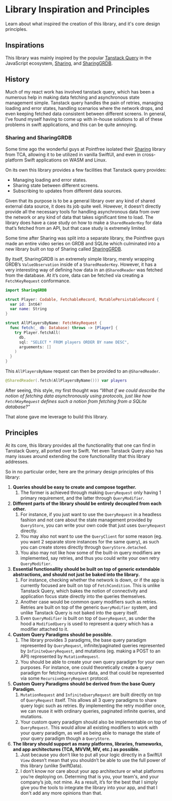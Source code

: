 # Library Inspiration and Principles

Learn about what inspired the creation of this library, and it's core design principles.

## Inspirations

This library was mainly inspired by the popular [Tanstack Query](https://tanstack.com/query/latest) in the JavaScript ecosystem, [Sharing](https://github.com/pointfreeco/swift-sharing), and [SharingGRDB](https://github.com/pointfreeco/sharing-grdb).

## History

Much of my react work has involved tanstack query, which has been a numerous help in making data fetching and asynchronous state management simple. Tanstack query handles the pain of retries, managing loading and error states, handling scenarios where the network drops, and even keeping fetched data consistent between different screens. In general, I’ve found myself having to come up with in-house solutions to all of these problems in swift applications, and this can be quite annoying.

### Sharing and SharingGRDB

Some time ago the wonderful guys at Pointfree isolated their [Sharing](https://github.com/pointfreeco/swift-sharing/tree/main) library from TCA, allowing it to be utilized in vanilla SwiftUI, and even in cross-platform Swift applications on WASM and Linux.

On its own this library provides a few facilities that Tanstack query provides:
- Managing loading and error states.
- Sharing state between different screens.
- Subscribing to updates from different data sources.

Given that its purpose is to be a general library over any kind of shared external data source, it does its job quite well. However, it doesn’t directly provide all the necessary tools for handling asynchronous data from over the network or any kind of data that takes significant time to load. The library does have a case study on how to make a `SharedReaderKey` for data that’s fetched from an API, but that case study is extremely limited.

Some time after Sharing was split into a separate library, the Pointfree guys made an entire video series on GRDB and SQLite which culminated into a new library built on top of Sharing called [SharingGRDB](https://github.com/pointfreeco/sharing-grdb).

By itself, SharingGRDB is an extremely simple library, merely wrapping GRDB’s `ValueObservation` inside of a `SharedReaderKey`. However, it has a very interesting way of defining how data in an `@SharedReader` was fetched from the database. At it’s core, data can be fetched via creating a `FetchKeyRequest` conformance.
```swift
import SharingGRDB

struct Player: Codable, FetchableRecord, MutablePersistableRecord {
  var id: Int64?
  var name: String
}

struct AllPlayersByName: FetchKeyRequest {
  func fetch(_ db: Database) throws -> [Player] {
    try Player.fetchAll(
	  db,
	  sql: "SELECT * FROM players ORDER BY name DESC",
	  arguements: []
    )
  }
}
```
This `AllPlayersByName` request can then be provided to an `@SharedReader`.
```swift
@SharedReader(.fetch(AllPlayersByName())) var players
```

After seeing, this style, my first thought was _“What if we could describe the notion of fetching data asynchronously using protocols, just like how `FetchKeyRequest` defines such a notion from fetching from a SQLite database?”_

That alone gave me leverage to build this library.

## Principles

At its core, this library provides all the functionallity that one can find in Tanstack Query, all ported over to Swift. Yet even Tanstack Query also has many issues around extending the core functionallity that this library addresses.

So in no particular order, here are the primary design principles of this library:
1. **Queries should be easy to create and compose together.**
   1. The former is achieved through making `QueryRequest` only having 1 primary requirement, and the latter through `QueryModifier`.
2. **Different parts of the library should be entirely decoupled from each other.**
   1. For instance, if you just want to use the `QueryRequest` in a headless fashion and not care about the state management provided by `QueryStore`, you can write your own code that just uses `QueryRequest` directly.
   2. You may also not want to use the `QueryClient` for some reason (eg. you want 2 separate store instances for the same query), as such you can create stores directly through `QueryStore.detached`.
   3. You also may not like how some of the built-in query modifiers are implemented, say retries, and thus you could write your own retry `QueryModifier`.
3. **Essential functionallity should be built on top of generic extendable abstractions, and should not just be baked into the library.**
   1. For instance, checking whether the network is down, or if the app is currently focused are built on top of `FetchCondition`. This is unlike Tanstack Query, which bakes the notion of connectivity and application focus state directly into the queries themselves.
   2. Another case would be common query modifiers such as retries. Retries are built on top of the generic `QueryModifier` system, and unlike Tanstack Query is not baked into the query itself.
   3. Even `QueryModifier` is built on top of `QueryRequest`, as under the hood a `ModifiedQuery` is used to represent a query which has a modifier attached to it.
4. **Custom Query Paradigms should be possible.**
   1. The library provides 3 paradigms, the base query paradigm represented by `QueryRequest`, infinite/paginated queries represented by `InfiniteQueryRequest`, and mutations (eg. making a POST to an API) represented by `MutationRequest`.
   2. You should be able to create your own query paradigm for your own purposes. For instance, one could theoretically create a query paradigm for fetching recursive data, and that could be represented via some `RecursiveQueryRequest` protocol.
5. **Custom Query Paradigms should be derived from the base Query Paradigm.**
   1. `MutationRequest` and `InfiniteQueryRequest` are built directly on top of `QueryRequest` itself. This allows all 3 query paradigms to share query logic such as retries. By implementing the retry modifier once, we can reuse it with ordinary queries, paginated infinite queries, and mutations.
   2. Your custom query paradigm should also be implementable on top of `QueryRequest`. This would allow all existing modifiers to work with your query paradigm, as well as being able to manage the state of your query paradigm though a `QueryStore`.
6. **The library should support as many platforms, libraries, frameworks, and app architectures (TCA, MVVM, MV, etc.) as possible.**
   1. Just because you don’t like to put all your logic directly in a SwiftUI `View` doesn’t mean that you shouldn’t be able to use the full power of this library (unlike SwiftData).
   2. I don’t know nor care about your app architecture or what platforms you’re deploying on. Determing that is you, your team's, and your company’s job, not mine. As a result, it’s for the best that I simply give you the tools to integrate the library into your app, and that I don't add any more opinions than that.

